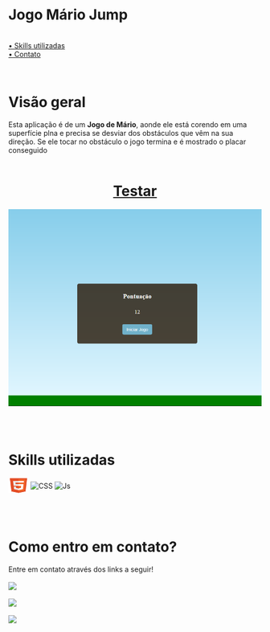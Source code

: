 

<div>
<h1>Jogo Mário Jump</h1>
</div>


<p>
 <br>
 <!-- <a href="#visao">• Visão geral</a> <br> -->
 <a href="#leng">• Skills utilizadas</a>
 <br>
 <a href="#contato">• Contato</a>
</p>
<br>

<div id="visao">
<h1>Visão geral</h1>
Esta aplicação é de um <strong>Jogo de Mário</strong>, aonde ele está corendo em uma superfície plna e precisa se desviar dos obstáculos que vêm na sua direção. Se ele tocar no obstáculo o jogo termina e é mostrado o placar conseguido
<br>
<br>

<h1 align="center">
<!-- <h1> -->
<a href="https://mario-jump-game.netlify.app/" target="_blank">Testar</a> 
</h1>

<p align = "center">
  <img src ="jogo-mario.png" alt = "mockup"/>
</p>

<br>
<br>

<div id="leng">
<h1>Skills utilizadas</h1>

 <img align="center" alt="HTML" height="30" width="40" src="https://raw.githubusercontent.com/devicons/devicon/master/icons/html5/html5-original.svg">
  <img align="center" alt="CSS" height="30" width="40" src="https://cdn.jsdelivr.net/gh/devicons/devicon/icons/css3/css3-original.svg">
  <img align="center" alt="Js" height="30" width="40" src="https://cdn.jsdelivr.net/gh/devicons/devicon/icons/javascript/javascript-original.svg">
      
</div>
<br>
<br>
<br>

<div id="contato">
<h1>Como entro em contato?</h1>

Entre em contato através dos links a seguir!
<br>
<br>
<a href="https://www.linkedin.com/in/mateusalvesds/" target="_blank"><img src="https://img.shields.io/badge/-LinkedIn-%230077B5?style=for-the-badge&logo=linkedin&logoColor=white" target="_blank"></a>

<a href = "mailto:watsontavares12@hotmail.com"><img src="https://img.shields.io/badge/Microsoft_Outlook-0078D4?style=for-the-badge&logo=microsoft-outlook&logoColor=white" target="_blank"></a>

<a href="https://api.whatsapp.com/send?phone=+2399804289" target="_blank"><img src="https://img.shields.io/badge/WhatsApp-25D366?style=for-the-badge&logo=whatsapp&logoColor=white" target="_blank"></a>

</div>
<br>
<br>
<br>
